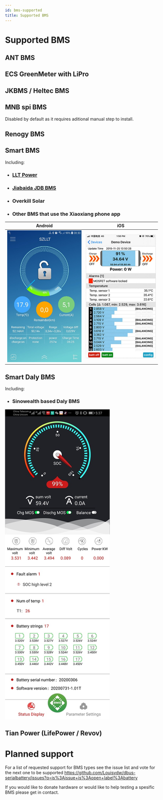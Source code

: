 ```yaml
---
id: bms-supported
title: Supported BMS
---
```


# Supported BMS

## ANT BMS

## ECS GreenMeter with LiPro

## JKBMS / Heltec BMS

## MNB spi BMS
Disabled by default as it requires aditional manual step to install.

## Renogy BMS

## Smart BMS
Including:
* ### [LLT Power](https://www.lithiumbatterypcb.com/product-instructionev-battery-pcb-boardev-battery-pcb-board/ev-battery-pcb-board/smart-bms-of-power-battery/)
* ### [Jiabaida JDB BMS](https://dgjbd.en.alibaba.com/)
* ### Overkill Solar
* ### Other BMS that use the Xiaoxiang phone app

| Android | iOS |
|-|-|
| ![Xiaoxian app](../../screenshots/bms-xiaoxian-android.jpg) | ![Xiaoxian app](../../screenshots/bms-xiaoxian-ios.jpg) |

## Smart Daly BMS
Including:
* ### Sinowealth based Daly BMS

![Daly app](../../screenshots/bms-daly.jpg)

## Tian Power (LifePower / Revov)

# Planned support

For a list of requested support for BMS types see the issue list and vote for the next one to be supported
https://github.com/Louisvdw/dbus-serialbattery/issues?q=is%3Aissue+is%3Aopen+label%3Abattery

If you would like to donate hardware or would like to help testing a spesific BMS please get in contact.
